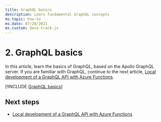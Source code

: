 ```yaml
---
title: GraphQL basics
description: Learn fundamental GraphQL concepts
ms.topic: how-to
ms.date: 07/20/2021
ms.custom: devx-track-js
---
```


# 2. GraphQL basics

In this article, learn the basics of GraphQL, based on the Apollo GraphQL server. If you are familiar with GraphQL, continue to the next article, [Local development of a GraphQL API with Azure Functions](local-development.md).

[!INCLUDE [GraphQL basics](../../../../includes/graphql-basics.md)]

## Next steps

* [Local development of a GraphQL API with Azure Functions](local-development.md)